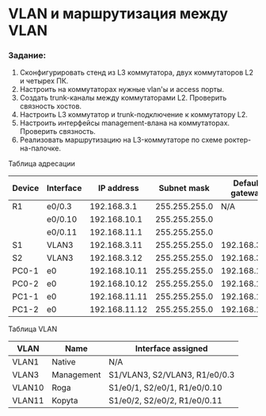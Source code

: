 #  VLAN и маршрутизация между VLAN

###  Задание:
 1. Сконфигурировать стенд из L3 коммутатора, двух коммутаторов L2 и четырех ПК.
 2. Настроить на коммутаторах нужные vlan'ы и access порты.
 3. Создать trunk-каналы между коммутаторами L2. Проверить связность хостов.
 4. Настроить L3 коммутатор и trunk-подключение к коммутатору L2.
 5. Настроить интерфейсы management-влана на коммутаторах. Проверить связность.
 4. Реализовать маршрутизацию на L3-коммутаторе по схеме роктер-на-палочке.


Таблица адресации

 | Device        | Interface     | IP address    | Subnet mask   | Default gateway |
 | ------------- | ------------- | ------------- | ------------- | --------------- |
 | R1            | e0/0.3        | 192.168.3.1   | 255.255.255.0 | N/A             |
 |               | e0/0.10       | 192.168.10.1  | 255.255.255.0 |                 |
 |               | e0/0.11       | 192.168.11.1  | 255.255.255.0 |                 |
 | S1            | VLAN3         | 192.168.3.11  | 255.255.255.0 | 192.168.3.1     |
 | S2            | VLAN3         | 192.168.3.12  | 255.255.255.0 | 192.168.3.1     |
 | PC0-1         | e0            | 192.168.10.11 | 255.255.255.0 | 192.168.10.1    |
 | PC0-2         | e0            | 192.168.10.12 | 255.255.255.0 | 192.168.10.1    |
 | PC1-1         | e0            | 192.168.11.11 | 255.255.255.0 | 192.168.11.1    |
 | PC1-2         | e0            | 192.168.11.12 | 255.255.255.0 | 192.168.11.1    |

 Таблица VLAN

  | VLAN         | Name        | Interface assigned             |
  | ------------ | ----------- | ------------------------------ |
  | VLAN1        | Native      | N/A                            |
  | VLAN3        | Management  | S1/VLAN3, S2/VLAN3, R1/e0/0.3  |
  | VLAN10       | Roga        | S1/e0/1, S2/e0/1, R1/e0/0.10   |
  | VLAN11       | Kopyta      | S1/e0/2, S2/e0/2, R1/e0/0.11   |
